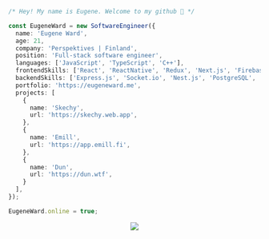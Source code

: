 ```typescript
/* Hey! My name is Eugene. Welcome to my github 👋 */

const EugeneWard = new SoftwareEngineer({
  name: 'Eugene Ward',
  age: 21,
  company: 'Perspektives | Finland',
  position: 'Full-stack software engineer',
  languages: ['JavaScript', 'TypeScript', 'C++'],
  frontendSkills: ['React', 'ReactNative', 'Redux', 'Next.js', 'Firebase', 'AWS', 'TailwindCSS'],
  backendSkills: ['Express.js', 'Socket.io', 'Nest.js', 'PostgreSQL', 'Prisma', 'TypeORM', 'MongoDB'],
  portfolio: 'https://eugeneward.me',
  projects: [
    {
      name: 'Skechy',
      url: 'https://skechy.web.app',
    },
    {
      name: 'Emill',
      url: 'https://app.emill.fi',
    },
    {
      name: 'Dun',
      url: 'https://dun.wtf',
    }
  ],
});

EugeneWard.online = true;
```
<p align='center'>
  <img src='https://forum.exbo.net/assets/files/2021-05-31/1622494102-159134-image.png' />
</p>
